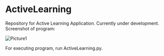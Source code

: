 # ActiveLearning
Repository for Active Learning Application. Currently under development.
Screenshot of program:

![Picture1](https://user-images.githubusercontent.com/12070437/161893140-799bf88d-b72a-4c6d-94bd-35a15506ee21.png)


For executing program, run ActiveLearning.py.
